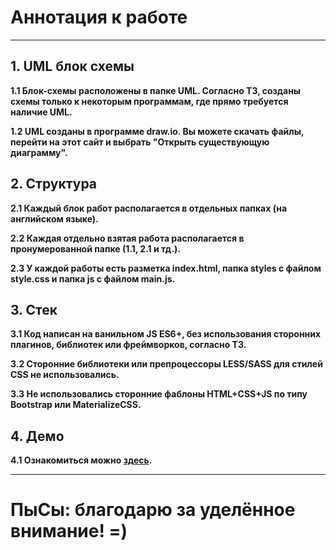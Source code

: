 # Аннотация к работе

---

## 1. UML блок схемы

**1.1 Блок-схемы расположены в папке UML. Согласно ТЗ, созданы схемы только к некоторым программам, где прямо требуется наличие UML.**

**1.2 UML созданы в программе draw.io. Вы можете скачать файлы, перейти на этот сайт и выбрать "Открыть существующую диаграмму".**

## 2. Структура

**2.1 Каждый блок работ располагается в отдельных папках (на английском языке).**

**2.2 Каждая отдельно взятая работа располагается в пронумерованной папке (1.1, 2.1 и тд.).**

**2.3 У каждой работы есть разметка index.html, папка styles c файлом style.css и папка js с файлом main.js.**


## 3. Стек

**3.1 Код написан на ванильном JS ES6+, без использования сторонних плагинов, библиотек или фреймворков, согласно ТЗ.**

**3.2 Сторонние библиотеки или препроцессоры LESS/SASS для стилей CSS не использовались.**


**3.3 Не использовались сторонние фаблоны HTML+CSS+JS по типу Bootstrap или MaterializeCSS.**

## 4. Демо

**4.1 Ознакомиться можно [здесь](https://sorting-algorithms-722.netlify.app).**

---

# ПыСы: благодарю за уделённое внимание! =)